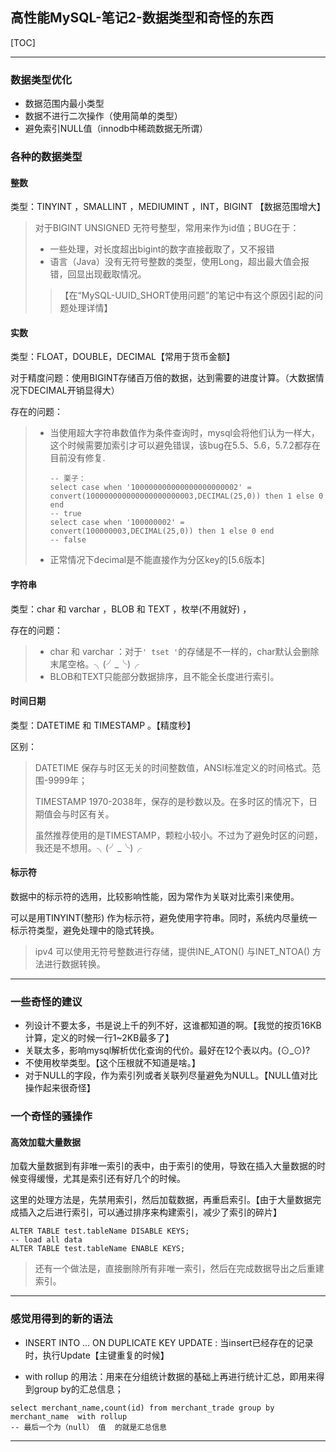 ## 高性能MySQL-笔记2-数据类型和奇怪的东西

[TOC]

---

### 数据类型优化

* 数据范围内最小类型
* 数据不进行二次操作（使用简单的类型）
* 避免索引NULL值（innodb中稀疏数据无所谓）

### 各种的数据类型

#### 整数

类型：TINYINT ，SMALLINT ，MEDIUMINT ，INT，BIGINT  【数据范围增大】

> 对于BIGINT UNSIGNED 无符号整型，常用来作为id值；BUG在于：
>
> * 一些处理，对长度超出bigint的数字直接截取了，又不报错
> * 语言（Java）没有无符号整数的类型，使用Long，超出最大值会报错，回显出现截取情况。
>
> > 【在“MySQL-UUID_SHORT使用问题”的笔记中有这个原因引起的问题处理详情】

#### 实数

类型：FLOAT，DOUBLE，DECIMAL【常用于货币金额】

对于精度问题：使用BIGINT存储百万倍的数据，达到需要的进度计算。（大数据情况下DECIMAL开销显得大）

存在的问题：

> * 当使用超大字符串数值作为条件查询时，mysql会将他们认为一样大，这个时候需要加索引才可以避免错误，该bug在5.5、5.6，5.7.2都存在目前没有修复.
>
>   ```mysql
>   -- 栗子：
>   select case when '100000000000000000000002' =  convert(100000000000000000000003,DECIMAL(25,0)) then 1 else 0 end 
>   -- true
>   select case when '100000002' =  convert(100000003,DECIMAL(25,0)) then 1 else 0 end 
>   -- false
>   ```
>
> * 正常情况下decimal是不能直接作为分区key的[5.6版本]

#### 字符串

类型：char 和 varchar ，BLOB 和 TEXT ，枚举(不用就好) ，

存在的问题：

> * char 和 varchar ：对于`' tset '`的存储是不一样的，char默认会删除末尾空格。╮(╯_╰)╭
> * BLOB和TEXT只能部分数据排序，且不能全长度进行索引。

#### 时间日期

类型：DATETIME 和 TIMESTAMP 。【精度秒】

区别：

> DATETIME 保存与时区无关的时间整数值，ANSI标准定义的时间格式。范围-9999年；
>
> TIMESTAMP 1970-2038年，保存的是秒数以及。在多时区的情况下，日期值会与时区有关。
>
> 虽然推荐使用的是TIMESTAMP，颗粒小较小。不过为了避免时区的问题，我还是不想用。╮(╯_╰)╭

#### 标示符

数据中的标示符的选用，比较影响性能，因为常作为关联对比索引来使用。

可以是用TINYINT(整形) 作为标示符，避免使用字符串。同时，系统内尽量统一标示符类型，避免处理中的隐式转换。

> ipv4 可以使用无符号整数进行存储，提供INE_ATON() 与INET_NTOA() 方法进行数据转换。

---

### 一些奇怪的建议

* 列设计不要太多，书是说上千的列不好，这谁都知道的啊。【我觉的按页16KB计算，定义的时候一行1~2KB最多了】
* 关联太多，影响mysql解析优化查询的代价。最好在12个表以内。(⊙_⊙)?
* 不使用枚举类型。【这个压根就不知道是啥。】
* 对于NULL的字段，作为索引列或者关联列尽量避免为NULL。【NULL值对比操作起来很奇怪】

### 一个奇怪的骚操作

#### 高效加载大量数据

加载大量数据到有非唯一索引的表中，由于索引的使用，导致在插入大量数据的时候变得缓慢，尤其是索引还有好几个的时候。

这里的处理方法是，先禁用索引，然后加载数据，再重启索引。【由于大量数据完成插入之后进行索引，可以通过排序来构建索引，减少了索引的碎片】

```mysql 
ALTER TABLE test.tableName DISABLE KEYS;
-- load all data
ALTER TABLE test.tableName ENABLE KEYS;
```

> 还有一个做法是，直接删除所有非唯一索引，然后在完成数据导出之后重建索引。

---

### 感觉用得到的新的语法

* INSERT INTO ...  ON DUPLICATE KEY UPDATE  : 当insert已经存在的记录时，执行Update【主键重复的时候】

*  with rollup 的用法：用来在分组统计数据的基础上再进行统计汇总，即用来得到group by的汇总信息；

  ```mysql
  select merchant_name,count(id) from merchant_trade group by merchant_name  with rollup 
  -- 最后一个为（null） 值  的就是汇总信息
  ```

---

